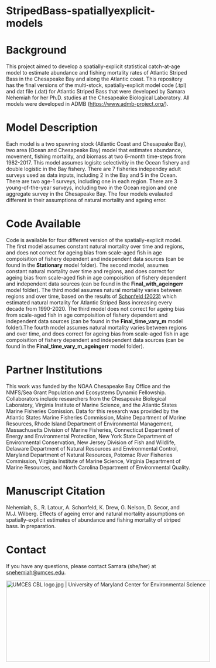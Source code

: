 # StripedBass-spatiallyexplicit-models

# Background
This project aimed to develop a spatially-explicit statistical catch-at-age model to estimate abundance and fishing mortality rates of Atlantic Striped Bass in the Chesapeake Bay and along the Atlantic coast. This repository has the final versions of the multi-stock, spatially-explicit model code (.tpl) and dat file (.dat) for  Atlantic Striped Bass that were developed by Samara Nehemiah for her Ph.D. studies at the Chesapeake Biological Laboratory. All models were developed in ADMB (https://www.admb-project.org/). 

# Model Description
Each model is a two spawning stock (Atlantic Coast and Chesapeake Bay), two area (Ocean and Chesapeake Bay) model that estimates abundance, movement, fishing mortality, and biomass at two 6-month time-steps from 1982-2017. This model assumes logisitc selectivitiy in the Ocean fishery and double logistic in the Bay fishery. There are 7 fisheries independey adult surveys used as data inputs, including 2 in the Bay and 5 in the Ocean. There are two age-1 surveys, including one in each region. There are 3 young-of-the-year surveys, including two in the Ocean region and one aggregate survey in the Chesapeake Bay. The four models evalauted different in their assumptions of natural mortality and ageing error. 

# Code Available
Code is available for four different version of the spatially-explicit model. The first model assumes constant natural mortality over time and regions, and does not correct for ageing bias from scale-aged fish in age compoisition of fishery dependent and independent data sources (can be found in the **Stationary** model folder). The second model, assumes constant natural mortality over time and regions, and does correct for ageing bias from scale-aged fish in age compoisition of fishery dependent and independent data sources (can be found in the **Final_with_ageingerr** model folder). The third model assumes natural mortality varies between regions and over time, based on the results of [Schonfeld (2023)](https://scholarworks.wm.edu/etd/1686662915/) which estimated natural mortality for Atlantic Striped Bass increasing every decade from 1990-2020. The third model does not correct for ageing bias from scale-aged fish in age compoisition of fishery dependent and independent data sources (can be found in the **Final_time_vary_m** model folder).The fourth model assumes natural mortality varies between regions and over time, and does correct for ageing bias from scale-aged fish in age compoisition of fishery dependent and independent data sources (can be found in the **Final_time_vary_m_ageingerr** model folder).

# Partner Institutions
This work was funded by the NOAA Chesapeake Bay Office and the NMFS/Sea Grant Population and Ecosystems Dynamic Fellowship. Collaborators include researchers from the Chesapeake Biological Laboratory, Virginia Institute of Marine Science, and the Atlantic States Marine Fisheries Comission. Data for this research was provided by the Atlantic States Marine Fisheries Commission, Maine Department of Marine Resources, Rhode Island Department of Environmental Management, Massachusetts Division of Marine Fisheries, Connecticut Department of Energy and Environmental Protection, New York State Department of Environmental Conservation, New Jersey Division of Fish and Wildlife, Delaware Department of Natural Resources and Environmental Control, Maryland Department of Natural Resources, Potomac River Fisheries Commission, Virginia Institute of Marine Science, Virginia Department of Marine Resources, and North Carolina Department of Environmental Quality.

# Manuscript Citation
Nehemiah, S., R. Latour, A. Schonfeld, K. Drew, G. Nelson, D. Secor, and M.J. Wilberg. Effects of ageing error and natural mortality assumptions on spatially-explicit estimates of abundance and fishing mortality of striped bass. In preparation.

# Contact
If you have any questions, please contact Samara (she/her) at snehemiah@umces.edu. 

<img src="https://www.umces.edu/sites/default/files/UMCES-CBL-logo.jpg" jsaction="" class="sFlh5c pT0Scc iPVvYb" style="max-width: 600px; height: 221px; margin: 0px; width: 557px;" alt="UMCES CBL logo.jpg | University of Maryland Center for Environmental Science" jsname="kn3ccd" aria-hidden="false">
